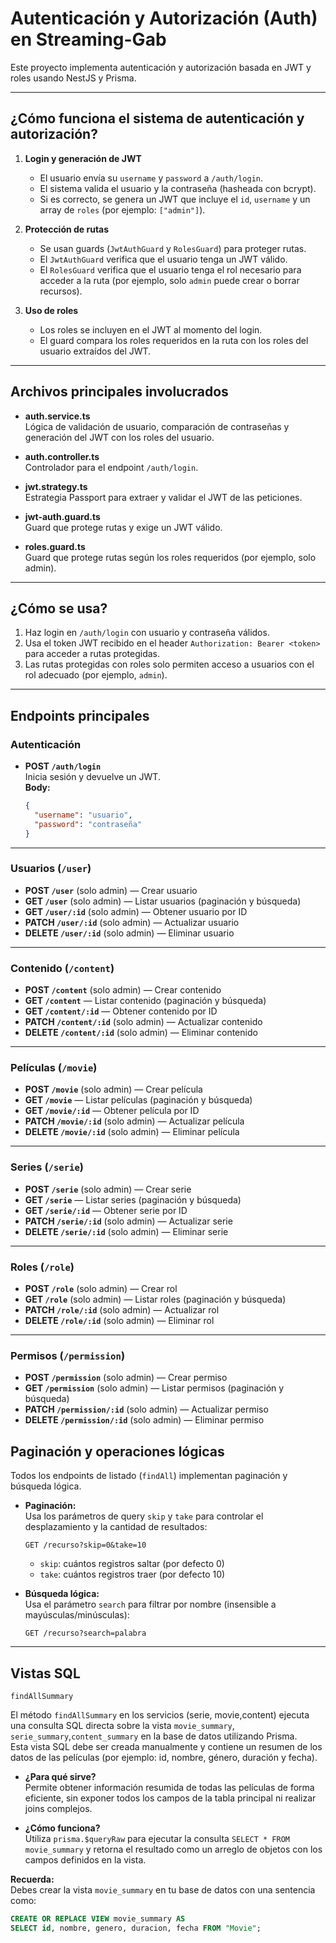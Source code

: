 # Autenticación y Autorización (Auth) en Streaming-Gab

Este proyecto implementa autenticación y autorización basada en JWT y roles usando NestJS y Prisma.

---

## ¿Cómo funciona el sistema de autenticación y autorización?

1. **Login y generación de JWT**
   - El usuario envía su `username` y `password` a `/auth/login`.
   - El sistema valida el usuario y la contraseña (hasheada con bcrypt).
   - Si es correcto, se genera un JWT que incluye el `id`, `username` y un array de `roles` (por ejemplo: `["admin"]`).

2. **Protección de rutas**
   - Se usan guards (`JwtAuthGuard` y `RolesGuard`) para proteger rutas.
   - El `JwtAuthGuard` verifica que el usuario tenga un JWT válido.
   - El `RolesGuard` verifica que el usuario tenga el rol necesario para acceder a la ruta (por ejemplo, solo `admin` puede crear o borrar recursos).

3. **Uso de roles**
   - Los roles se incluyen en el JWT al momento del login.
   - El guard compara los roles requeridos en la ruta con los roles del usuario extraídos del JWT.

---

## Archivos principales involucrados

- **auth.service.ts**  
  Lógica de validación de usuario, comparación de contraseñas y generación del JWT con los roles del usuario.

- **auth.controller.ts**  
  Controlador para el endpoint `/auth/login`.

- **jwt.strategy.ts**  
  Estrategia Passport para extraer y validar el JWT de las peticiones.

- **jwt-auth.guard.ts**  
  Guard que protege rutas y exige un JWT válido.

- **roles.guard.ts**  
  Guard que protege rutas según los roles requeridos (por ejemplo, solo admin).

---

## ¿Cómo se usa?

1. Haz login en `/auth/login` con usuario y contraseña válidos.
2. Usa el token JWT recibido en el header `Authorization: Bearer <token>` para acceder a rutas protegidas.
3. Las rutas protegidas con roles solo permiten acceso a usuarios con el rol adecuado (por ejemplo, `admin`).

---

## Endpoints principales

### Autenticación

- **POST `/auth/login`**  
  Inicia sesión y devuelve un JWT.  
  **Body:**  
  ```json
  {
    "username": "usuario",
    "password": "contraseña"
  }
  ```

---

### Usuarios (`/user`)

- **POST `/user`** (solo admin) — Crear usuario
- **GET `/user`** (solo admin) — Listar usuarios (paginación y búsqueda)
- **GET `/user/:id`** (solo admin) — Obtener usuario por ID
- **PATCH `/user/:id`** (solo admin) — Actualizar usuario
- **DELETE `/user/:id`** (solo admin) — Eliminar usuario

---

### Contenido (`/content`)

- **POST `/content`** (solo admin) — Crear contenido
- **GET `/content`** — Listar contenido (paginación y búsqueda)
- **GET `/content/:id`** — Obtener contenido por ID
- **PATCH `/content/:id`** (solo admin) — Actualizar contenido
- **DELETE `/content/:id`** (solo admin) — Eliminar contenido

---

### Películas (`/movie`)

- **POST `/movie`** (solo admin) — Crear película
- **GET `/movie`** — Listar películas (paginación y búsqueda)
- **GET `/movie/:id`** — Obtener película por ID
- **PATCH `/movie/:id`** (solo admin) — Actualizar película
- **DELETE `/movie/:id`** (solo admin) — Eliminar película

---

### Series (`/serie`)

- **POST `/serie`** (solo admin) — Crear serie
- **GET `/serie`** — Listar series (paginación y búsqueda)
- **GET `/serie/:id`** — Obtener serie por ID
- **PATCH `/serie/:id`** (solo admin) — Actualizar serie
- **DELETE `/serie/:id`** (solo admin) — Eliminar serie

---

### Roles (`/role`)

- **POST `/role`** (solo admin) — Crear rol
- **GET `/role`** (solo admin) — Listar roles (paginación y búsqueda)
- **PATCH `/role/:id`** (solo admin) — Actualizar rol
- **DELETE `/role/:id`** (solo admin) — Eliminar rol

---

### Permisos (`/permission`)

- **POST `/permission`** (solo admin) — Crear permiso
- **GET `/permission`** (solo admin) — Listar permisos (paginación y búsqueda)
- **PATCH `/permission/:id`** (solo admin) — Actualizar permiso
- **DELETE `/permission/:id`** (solo admin) — Eliminar permiso

## Paginación y operaciones lógicas

Todos los endpoints de listado (`findAll`) implementan paginación y búsqueda lógica.

- **Paginación:**  
  Usa los parámetros de query `skip` y `take` para controlar el desplazamiento y la cantidad de resultados:
  ```
  GET /recurso?skip=0&take=10
  ```
  - `skip`: cuántos registros saltar (por defecto 0)
  - `take`: cuántos registros traer (por defecto 10)

- **Búsqueda lógica:**  
  Usa el parámetro `search` para filtrar por nombre (insensible a mayúsculas/minúsculas):
  ```
  GET /recurso?search=palabra
  ```

---

## Vistas SQL

`findAllSummary`

El método `findAllSummary` en los servicios (serie, movie,content) ejecuta una consulta SQL directa sobre la vista `movie_summary`, `serie_summary`,`content_summary` en la base de datos utilizando Prisma.  
Esta vista SQL debe ser creada manualmente y contiene un resumen de los datos de las películas (por ejemplo: id, nombre, género, duración y fecha).

- **¿Para qué sirve?**  
  Permite obtener información resumida de todas las películas de forma eficiente, sin exponer todos los campos de la tabla principal ni realizar joins complejos.

- **¿Cómo funciona?**  
  Utiliza `prisma.$queryRaw` para ejecutar la consulta `SELECT * FROM movie_summary` y retorna el resultado como un arreglo de objetos con los campos definidos en la vista.

**Recuerda:**  
Debes crear la vista `movie_summary` en tu base de datos con una sentencia como:
```sql
CREATE OR REPLACE VIEW movie_summary AS
SELECT id, nombre, genero, duracion, fecha FROM "Movie";